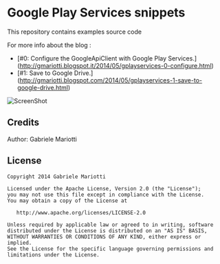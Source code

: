 # Google Play Services snippets

This repository contains examples source code

For more info about the blog : 
* [#0: Configure the GoogleApiClient with Google Play Services.] (http://gmariotti.blogspot.it/2014/05/gplayservices-0-configure.html)
* [#1: Save to Google Drive.] (http://gmariotti.blogspot.com/2014/05/gplayservices-1-save-to-google-drive.html)

![ScreenShot](https://github.com/gabrielemariotti/androiddev/raw/master/playservices/image.png)

Credits
-------

Author: Gabriele Mariotti

License
-------

    Copyright 2014 Gabriele Mariotti

    Licensed under the Apache License, Version 2.0 (the "License");
    you may not use this file except in compliance with the License.
    You may obtain a copy of the License at

       http://www.apache.org/licenses/LICENSE-2.0

    Unless required by applicable law or agreed to in writing, software
    distributed under the License is distributed on an "AS IS" BASIS,
    WITHOUT WARRANTIES OR CONDITIONS OF ANY KIND, either express or implied.
    See the License for the specific language governing permissions and
    limitations under the License.
    
